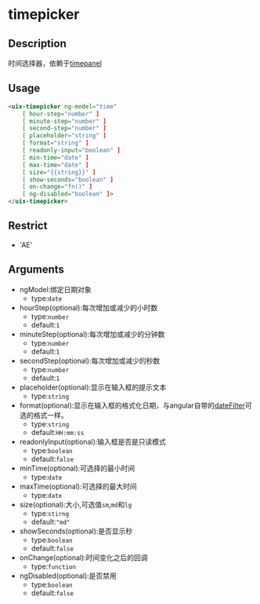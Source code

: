 # timepicker
## Description

时间选择器，依赖于<a ui-sref="app.api.timepanel" href="../../timepanel/docs/readme.md">timepanel</a>

## Usage

``` html
<uix-timepicker ng-model="time"
    [ hour-step="number" ]
    [ minute-step="number" ]
    [ second-step="number" ]
    [ placeholder="string" ]
    [ format="string" ]
    [ readonly-input="boolean" ]
    [ min-time="date" ]
    [ max-time="date" ]
    [ size="{{string}}" ]
    [ show-seconds="boolean" ]
    [ on-change="fn()" ]
    [ ng-disabled="boolean" ]>
</uix-timepicker>
```
## Restrict
- 'AE'

## Arguments
- ngModel:绑定日期对象
    - type:`date`
- hourStep(optional):每次增加或减少的小时数
    - type:`number`
    - default:`1`
- minuteStep(optional):每次增加或减少的分钟数
    - type:`number`
    - default:`1`
- secondStep(optional):每次增加或减少的秒数
    - type:`number`
    - default:`1`
- placeholder(optional):显示在输入框的提示文本
    - type:`string`
- format(optional):显示在输入框的格式化日期，与angular自带的[dateFilter](https://docs.angularjs.org/api/ng/filter/date)可选的格式一样。
    - type:`string`
    - default:`HH:mm:ss`
- readonlyInput(optional):输入框是否是只读模式
    - type:`boolean`
    - default:`false`
- minTime(optional):可选择的最小时间
    - type:`date`
- maxTime(optional):可选择的最大时间
    - type:`date`
- size(optional):大小,可选值`sm`,`md`和`lg`
    - type:`stirng`
    - default:`"md"`
- showSeconds(optional):是否显示秒
    - type:`boolean`
    - default:`false`
- onChange(optional):时间变化之后的回调
    - type:`function`
- ngDisabled(optional):是否禁用
    - type:`boolean`
    - default:`false`